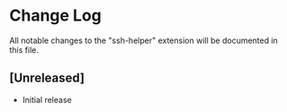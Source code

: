 # Change Log
All notable changes to the "ssh-helper" extension will be documented in this file.

## [Unreleased]
- Initial release